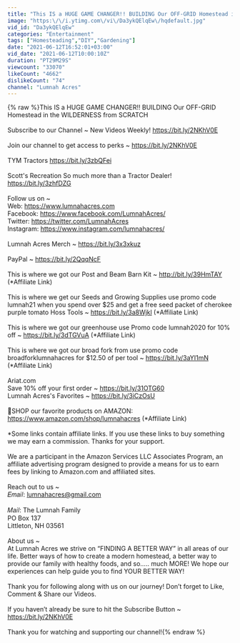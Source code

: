 ```yaml
---
title: "This IS a HUGE GAME CHANGER!! BUILDING Our OFF-GRID Homestead in the WILDERNESS from SCRATCH"
image: "https:\/\/i.ytimg.com\/vi\/Da3ykQElqEw\/hqdefault.jpg"
vid_id: "Da3ykQElqEw"
categories: "Entertainment"
tags: ["Homesteading","DIY","Gardening"]
date: "2021-06-12T16:52:01+03:00"
vid_date: "2021-06-12T10:00:10Z"
duration: "PT29M29S"
viewcount: "33070"
likeCount: "4662"
dislikeCount: "74"
channel: "Lumnah Acres"
---
```

{% raw %}This IS a HUGE GAME CHANGER!! BUILDING Our OFF-GRID Homestead in the WILDERNESS from SCRATCH <br /><br />Subscribe to our Channel ~ New Videos Weekly! <a rel="nofollow" target="blank" href="https://bit.ly/2NKhV0E">https://bit.ly/2NKhV0E</a><br /><br />Join our channel to get access to perks ~ <a rel="nofollow" target="blank" href="https://bit.ly/2NKhV0E">https://bit.ly/2NKhV0E</a> <br /><br />TYM Tractors <a rel="nofollow" target="blank" href="https://bit.ly/3zbQFei">https://bit.ly/3zbQFei</a><br /><br />Scott's Recreation So much more than a Tractor Dealer! <a rel="nofollow" target="blank" href="https://bit.ly/3zhfDZG">https://bit.ly/3zhfDZG</a><br /><br />Follow us on ~<br />Web:  <a rel="nofollow" target="blank" href="https://www.lumnahacres.com">https://www.lumnahacres.com</a><br />Facebook: <a rel="nofollow" target="blank" href="https://www.facebook.com/LumnahAcres/">https://www.facebook.com/LumnahAcres/</a> <br />Twitter:  <a rel="nofollow" target="blank" href="https://twitter.com/LumnahAcres">https://twitter.com/LumnahAcres</a> ​<br />Instagram: <a rel="nofollow" target="blank" href="https://www.instagram.com/lumnahacres/">https://www.instagram.com/lumnahacres/</a><br /><br />Lumnah Acres Merch ~ <a rel="nofollow" target="blank" href="https://bit.ly/3x3xkuz">https://bit.ly/3x3xkuz</a><br /><br />PayPal ~ <a rel="nofollow" target="blank" href="https://bit.ly/2QqqNcF">https://bit.ly/2QqqNcF</a> <br /><br />This is where we got our Post and Beam Barn Kit ~ <a rel="nofollow" target="blank" href="http://bit.ly/39HmTAY​">http://bit.ly/39HmTAY​</a> (*Affiliate Link)<br /><br />This is where we get our Seeds and Growing Supplies use promo code lumnah21 when you spend over $25 and get a free seed packet of cherokee purple tomato Hoss Tools ~ <a rel="nofollow" target="blank" href="https://bit.ly/3a8Wjkl">https://bit.ly/3a8Wjkl</a>  (*Affiliate Link)<br /><br />This is where we got our greenhouse use Promo code lumnah2020 for 10% off ~ <a rel="nofollow" target="blank" href="https://bit.ly/3dTGVuA​">https://bit.ly/3dTGVuA​</a> (*Affiliate Link)<br /><br />This is where we got our broad fork from use promo code broadforklumnahacres for $12.50 of per tool ~ <a rel="nofollow" target="blank" href="https://bit.ly/3aYI1mN​">https://bit.ly/3aYI1mN​</a> (*Affiliate Link)<br /><br />Ariat.com<br />Save 10% off your first order ~ <a rel="nofollow" target="blank" href="https://bit.ly/31OTG60​">https://bit.ly/31OTG60​</a><br />Lumnah Acres's Favorites ~ <a rel="nofollow" target="blank" href="https://bit.ly/3iCzOsU​">https://bit.ly/3iCzOsU​</a><br /><br />🛒SHOP our favorite products on AMAZON: <br /><a rel="nofollow" target="blank" href="https://www.amazon.com/shop/lumnahacres">https://www.amazon.com/shop/lumnahacres</a>   (*Affiliate Link)<br /><br />*Some links contain affiliate links.  If you use these links to buy something we may earn a commission. Thanks for your support.<br /><br />We are a participant in the Amazon Services LLC Associates Program, an affiliate advertising program designed to provide a means for us to earn fees by linking to Amazon.com and affiliated sites.  <br /><br />Reach out to us ~<br />𝐸𝑚𝑎𝑖𝑙:  lumnahacres@gmail.com<br /><br />𝑀𝑎𝑖𝑙:  The Lumnah Family <br />             PO Box 137<br />             Littleton, NH 03561<br /><br />About us ~<br />At Lumnah Acres we strive on “FINDING A BETTER WAY” in all areas of our life. Better ways of how to create a modern homestead, a better way to provide our family with healthy foods, and so….. much MORE! We hope our experiences can help guide you to find YOUR BETTER WAY! <br />​<br />Thank you for following along with us on our journey! Don’t forget to Like, Comment &amp; Share our Videos.  <br /><br />If you haven’t already be sure to hit the Subscribe Button ~ <a rel="nofollow" target="blank" href="https://bit.ly/2NKhV0E">https://bit.ly/2NKhV0E</a> <br /><br />Thank you for watching and supporting our channel!{% endraw %}
